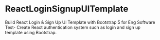 # ReactLoginSignupUITemplate

Build React Login & Sign Up UI Template with Bootstrap 5 for Eng Software Test- Create React authentication system such as login and sign up template using Bootstrap.
